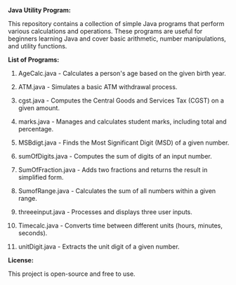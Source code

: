 **Java Utility Program:**

This repository contains a collection of simple Java programs that perform various calculations and operations. These programs are useful for beginners learning Java and cover basic arithmetic, number manipulations, and utility functions.

**List of Programs:**
1. AgeCalc.java - Calculates a person's age based on the given birth year.

2. ATM.java - Simulates a basic ATM withdrawal process.

3. cgst.java - Computes the Central Goods and Services Tax (CGST) on a given amount.

4. marks.java - Manages and calculates student marks, including total and percentage.

5. MSBdigt.java - Finds the Most Significant Digit (MSD) of a given number.

6. sumOfDigits.java - Computes the sum of digits of an input number.

7. SumOfFraction.java - Adds two fractions and returns the result in simplified form.

8. SumofRange.java - Calculates the sum of all numbers within a given range.

9. threeeinput.java - Processes and displays three user inputs.

10. Timecalc.java - Converts time between different units (hours, minutes, seconds).

11. unitDigit.java - Extracts the unit digit of a given number.

**License:**

This project is open-source and free to use.
